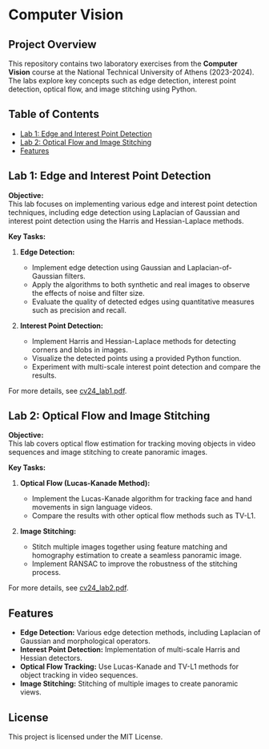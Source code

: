 # Computer Vision

## Project Overview

This repository contains two laboratory exercises from the **Computer Vision** course at the National Technical University of Athens (2023-2024). 
The labs explore key concepts such as edge detection, interest point detection, optical flow, and image stitching using Python.


## Table of Contents
- [Lab 1: Edge and Interest Point Detection](#lab-1-edge-and-interest-point-detection)
- [Lab 2: Optical Flow and Image Stitching](#lab-2-optical-flow-and-image-stitching)
- [Features](#features)

## Lab 1: Edge and Interest Point Detection

**Objective:**  
This lab focuses on implementing various edge and interest point detection techniques, including edge detection using Laplacian of Gaussian and interest point detection using the Harris and Hessian-Laplace methods.

**Key Tasks:**
1. **Edge Detection:**
   - Implement edge detection using Gaussian and Laplacian-of-Gaussian filters.
   - Apply the algorithms to both synthetic and real images to observe the effects of noise and filter size.
   - Evaluate the quality of detected edges using quantitative measures such as precision and recall.

2. **Interest Point Detection:**
   - Implement Harris and Hessian-Laplace methods for detecting corners and blobs in images.
   - Visualize the detected points using a provided Python function.
   - Experiment with multi-scale interest point detection and compare the results.

For more details, see [cv24_lab1.pdf](./cv24_lab1.pdf).

## Lab 2: Optical Flow and Image Stitching

**Objective:**  
This lab covers optical flow estimation for tracking moving objects in video sequences and image stitching to create panoramic images.

**Key Tasks:**
1. **Optical Flow (Lucas-Kanade Method):**
   - Implement the Lucas-Kanade algorithm for tracking face and hand movements in sign language videos.
   - Compare the results with other optical flow methods such as TV-L1.
   
2. **Image Stitching:**
   - Stitch multiple images together using feature matching and homography estimation to create a seamless panoramic image.
   - Implement RANSAC to improve the robustness of the stitching process.

For more details, see [cv24_lab2.pdf](./cv24_lab2.pdf).

## Features

- **Edge Detection:** Various edge detection methods, including Laplacian of Gaussian and morphological operators.
- **Interest Point Detection:** Implementation of multi-scale Harris and Hessian detectors.
- **Optical Flow Tracking:** Use Lucas-Kanade and TV-L1 methods for object tracking in video sequences.
- **Image Stitching:** Stitching of multiple images to create panoramic views.

## License

This project is licensed under the MIT License.
